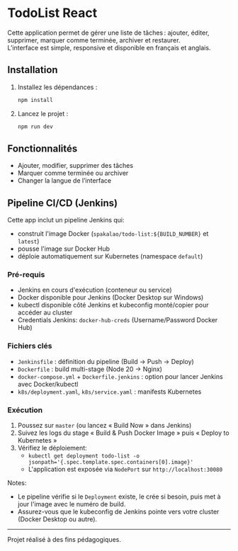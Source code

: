 # TodoList React

Cette application permet de gérer une liste de tâches : ajouter, éditer, supprimer, marquer comme terminée, archiver et restaurer.  
L’interface est simple, responsive et disponible en français et anglais.

## Installation

1. Installez les dépendances :
   ```bash
   npm install
   ```
2. Lancez le projet :
   ```bash
   npm run dev
   ```

## Fonctionnalités

- Ajouter, modifier, supprimer des tâches
- Marquer comme terminée ou archiver
- Changer la langue de l’interface
## Pipeline CI/CD (Jenkins)

Cette app inclut un pipeline Jenkins qui:
- construit l'image Docker (`spakalao/todo-list:${BUILD_NUMBER}` et `latest`)
- pousse l'image sur Docker Hub
- déploie automatiquement sur Kubernetes (namespace `default`)

### Pré-requis
- Jenkins en cours d'exécution (conteneur ou service)
- Docker disponible pour Jenkins (Docker Desktop sur Windows)
- kubectl disponible côté Jenkins et kubeconfig monté/copier pour accéder au cluster
- Credentials Jenkins: `docker-hub-creds` (Username/Password Docker Hub)

### Fichiers clés
- `Jenkinsfile` : définition du pipeline (Build → Push → Deploy)
- `Dockerfile` : build multi-stage (Node 20 → Nginx)
- `docker-compose.yml` + `Dockerfile.jenkins` : option pour lancer Jenkins avec Docker/kubectl
- `k8s/deployment.yaml`, `k8s/service.yaml` : manifests Kubernetes

### Exécution
1) Poussez sur `master` (ou lancez « Build Now » dans Jenkins)
2) Suivez les logs du stage « Build & Push Docker Image » puis « Deploy to Kubernetes »
3) Vérifiez le déploiement:
   - `kubectl get deployment todo-list -o jsonpath='{.spec.template.spec.containers[0].image}'`
   - L'application est exposée via `NodePort` sur `http://localhost:30080`

Notes:
- Le pipeline vérifie si le `Deployment` existe, le crée si besoin, puis met à jour l'image avec le numéro de build.
- Assurez-vous que le kubeconfig de Jenkins pointe vers votre cluster (Docker Desktop ou autre).

---
Projet réalisé à des fins pédagogiques.